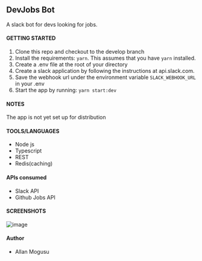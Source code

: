 ## DevJobs Bot
A slack bot for devs looking for jobs. 

#### GETTING STARTED
1. Clone this repo and checkout to the develop branch
2. Install the requirements: `yarn`. This assumes that you have `yarn` installed.
3. Create a .env file at the root of your directory 
4. Create a slack application by following the instructions at api.slack.com.
5. Save the webhook url under the environment variable `SLACK_WEBHOOK_URL` in your .env
6. Start the app by running: `yarn start:dev`

#### NOTES
The app is not yet set up for distribution

#### TOOLS/LANGUAGES
- Node js
- Typescript
- REST
- Redis(caching)

#### APIs consumed
- Slack API
- Github Jobs API

#### SCREENSHOTS

![image](https://user-images.githubusercontent.com/23090268/66515253-72731380-eae7-11e9-939c-7a4d1fe7751a.png)
#### Author
- Allan Mogusu
